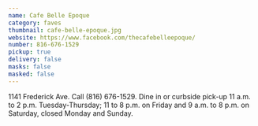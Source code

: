 ```yaml
---
name: Cafe Belle Epoque
category: faves
thumbnail: cafe-belle-epoque.jpg
website: https://www.facebook.com/thecafebelleepoque/
number: 816-676-1529
pickup: true
delivery: false
masks: false
masked: false
---
```

1141 Frederick Ave. Call (816) 676-1529. Dine in or curbside pick-up 11 a.m. to 2 p.m. Tuesday-Thursday; 11 to 8 p.m. on Friday and 9 a.m. to 8 p.m. on Saturday, closed Monday and Sunday.